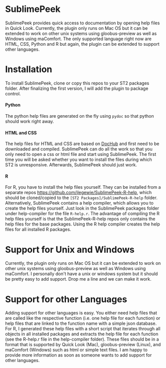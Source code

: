 # SublimePeek
SublimePeek provides quick access to documentation by opening help files in Quick Look. Currently, the plugin only runs on Mac OS but it can be extended to work on other unix systems using gloobus-preview as well as Windows using maComfort. The only supported language right now are HTML, CSS, Python and R but again, the plugin can be extended to support other languages. 

# Installation
To install SublimePeek, clone or copy this repos to your ST2 packages folder. After finalizing the first version, I will add the plugin to package control.

#### Python
The python help files are generated on the fly using `pydoc` so that python should work right away.

#### HTML and CSS
The help files for HTML and CSS are based on [DocHub](http://dochub.io/) and first need to be downloaded and compiled. SublimePeek can do all the work so that you only need to open a css or html file and start using SublimePeek. The first time you will be asked whether you want to install the files during which ST2 is unresponsive. Afterwards, SublimePeek should just work.

#### R
For R, you have to install the help files yourself. They can be installed from a separate repos    https://github.com/jlegewie/SublimePeek-R-help, which should be cloned/copied to the `[ST2 Packages]/SublimePeek-R-help` folder. Alternatively, SublimePeek contains a help compiler, which allows you to create the help files yourself. Just look in the SublimePeek packages folder under help-compiler for the file `R-help.r`. The advantage of compiling the R help files yourself is that the SublimePeek-R-help repos only contains the help files for the base packages. Using the R help compiler creates the help files for all installed R packages. 

# Support for Unix and Windows
Currently, the plugin only runs on Mac OS but it can be extended to work on other unix systems using gloobus-preview as well as Windows using maComfort. I personally don't have a unix or windows system but it should be pretty easy to add support. Drop me a line and we can make it work.

# Support for other Languages
Adding support for other languages is easy. You either need help files that are called like the respective function (i.e. one help file for each function) or help files that are linked to the function name with a simple json database. For R, I generated these help files with a short script that iterates through all objects in all installed packages and extracts the help file for each function (see the R-help.r file in the help-compiler folder). These files should be in a format that is supported by Quick Look (Mac), gloobus-preview (Linux), and maComfort (Windows) such as html or simple text files. I am happy to provide more information as soon as someone wants to add support for other languages. 
 